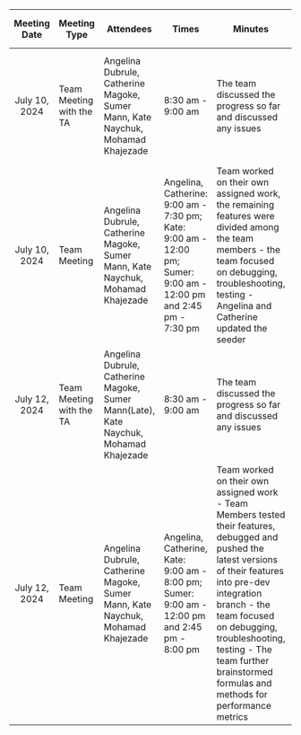 
|  Meeting Date |Meeting Type| Attendees | Times | Minutes        | Design Decision | Next meeting Details |
| :-------------: | ------------- | ------------- |------------- |------------- | ------------- | ---|
|July 10, 2024 |Team Meeting with the TA|Angelina Dubrule,	Catherine Magoke,	Sumer Mann,	Kate Naychuk, Mohamad Khajezade| 8:30 am - 9:00 am | The team discussed the progress so far and discussed any issues | No design decisions were made in the meeting | July 10, 2024 - The team would be working on the code, and database, testing |
|July 10, 2024 |Team Meeting|Angelina Dubrule,	Catherine Magoke,	Sumer Mann,	Kate Naychuk, Mohamad Khajezade| Angelina, Catherine: 9:00 am - 7:30 pm; Kate: 9:00 am - 12:00 pm; Sumer: 9:00 am - 12:00 pm and 2:45 pm - 7:30 pm | Team worked on their own assigned work, the remaining features were divided among the team members - the team focused on debugging, troubleshooting, testing - Angelina and Catherine updated the seeder | No design decisions were made in the meeting | July 12, 2024 - The team would be working on the code, and database, testing |
|July 12, 2024 |Team Meeting with the TA|Angelina Dubrule,	Catherine Magoke,	Sumer Mann(Late),	Kate Naychuk, Mohamad Khajezade| 8:30 am - 9:00 am | The team discussed the progress so far and discussed any issues | No design decisions were made in the meeting | July 12, 2024 - The team would be working on the code, and database, testing |
|July 12, 2024|Team Meeting|Angelina Dubrule,	Catherine Magoke,	Sumer Mann,	Kate Naychuk, Mohamad Khajezade| Angelina, Catherine, Kate: 9:00 am - 8:00 pm; Sumer: 9:00 am - 12:00 pm and 2:45 pm - 8:00 pm | Team worked on their own assigned work - Team Members tested their features, debugged and pushed the latest versions of their features into pre-dev integration branch - the team focused on debugging, troubleshooting, testing - The team further brainstormed formulas and methods for performance metrics | No design decisions were made in the meeting | July 17, 2024 - The team would be working on the code, and database, testing |
